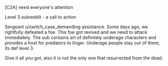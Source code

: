 [C2A] need everyone's attention

Level 3 subreddit - a call to action

Sergeant u/switch_case_demanding assistance. Some days ago, we rightfully defeated a foe. This foe got revived and we need to attack immediately. The sub contains art of definitely underage characters and provides a host for predators to linger. Underage people stay out of there, its def level 3.

Give it all you got, also it is not the only one that resurrected from the dead.